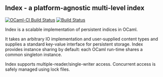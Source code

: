 ## Index - a platform-agnostic multi-level index

[![OCaml-CI Build Status](https://img.shields.io/endpoint?url=https%3A%2F%2Fci.ocamllabs.io%2Fbadge%2Fmirage%2Findex%2Fmaster&logo=ocaml)](https://ci.ocamllabs.io/github/mirage/index)
[![Build Status](https://travis-ci.org/mirage/index.svg?branch=master)](https://travis-ci.org/mirage/index)

Index is a scalable implementation of persistent indices in OCaml.

It takes an arbitrary IO implementation and user-supplied content types 
and supplies a standard key-value interface for persistent storage. 
Index provides instance sharing by default: 
each OCaml run-time shares a common singleton instance.

Index supports multiple-reader/single-writer access.
Concurrent access is safely managed using lock files.
